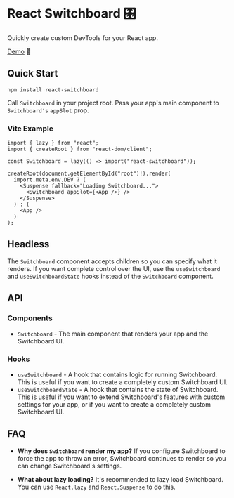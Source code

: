 # React Switchboard 🎛

Quickly create custom DevTools for your React app.

[Demo](https://switchboard-beta.vercel.app/) 🚀

## Quick Start

```
npm install react-switchboard
```

Call `Switchboard` in your project root. Pass your app's main component to `Switchboard's` `appSlot` prop.

### Vite Example

```tsx
import { lazy } from "react";
import { createRoot } from "react-dom/client";

const Switchboard = lazy(() => import("react-switchboard"));

createRoot(document.getElementById("root")!).render(
  import.meta.env.DEV ? (
    <Suspense fallback="Loading Switchboard...">
      <Switchboard appSlot={<App />} />
    </Suspense>
  ) : (
    <App />
  )
);
```

## Headless

The `Switchboard` component accepts children so you can specify what it renders. If you want complete control over the UI, use the `useSwitchboard` and `useSwitchboardState` hooks instead of the `Switchboard` component.

## API

### Components

- `Switchboard` - The main component that renders your app and the Switchboard UI.

### Hooks

- `useSwitchboard` - A hook that contains logic for running Switchboard. This is useful if you want to create a completely custom Switchboard UI.
- `useSwitchboardState` - A hook that contains the state of Switchboard. This is useful if you want to extend Switchboard's features with custom settings for your app, or if you want to create a completely custom Switchboard UI.

## FAQ

- **Why does `Switchboard` render my app?** If you configure Switchboard to force the app to throw an error, Switchboard continues to render so you can change Switchboard's settings.

- **What about lazy loading?** It's recommended to lazy load Switchboard. You can use `React.lazy` and `React.Suspense` to do this.
